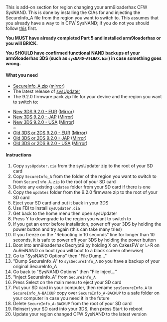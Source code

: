 This is add-on section for region changing your arm9loaderhax CFW SysNAND. This is done by installing the CIAs for and injecting the SecureInfo_A file from the region you want to switch to. This assumes that you already have a way to in CFW SysNAND; if you do not you should follow [this](https://github.com/Plailect/Guide/wiki/Part-5-%28arm9loaderhax-%26-Cakes%29#installing-fbi-into-sysnand) first.

**You MUST have already completed Part 5 and installed arm9loaderhax or you will BRICK.**

**You SHOULD have confirmed functional NAND backups of your arm9loaderhax 3DS (such as `sysNAND-A9LHAX.bin`) in case something goes wrong.**

#### What you need

* [SecureInfo_A.zip](https://mega.nz/#!4wdwlZpY!yPFb8D7lAFR-dz7yVYg0HeFfak1kge7KB0BvoWe0CHw) ([mirror](https://drive.google.com/file/d/0BzPfvjeuhqoDMlNVa3VJT2N1UFk/view?usp=sharing))
* The latest release of [sysUpdater](https://github.com/profi200/sysUpdater/releases)
* The 9.2.0 firmware pack zip file for your device and the region you want to switch to:
 +    [New 3DS 9.2.0 - EUR](https://mega.nz/#!F4U32b4B!tPhl3G0HEmzg5Pd5zQ29ndf1icQqU_LBoogygSL13EY) ([Mirror](https://drive.google.com/open?id=0BzPfvjeuhqoDOWpMTWdybzF3TUU))    
 +    [New 3DS 9.2.0 - JAP](https://mega.nz/#!VxcF3TIK!Bm5LgFxo5V4Nepe9ZlWnx7bichE1V7p7pR_HqwimU5M
) ([Mirror](https://drive.google.com/file/d/0BzPfvjeuhqoDU2plUWwxa2gtV0E/view?usp=sharing))    
 +    [New 3DS 9.2.0 - USA](https://mega.nz/#!gslWiIoK!SF7uFk9rzWTK6oitCDoeAdvphcCzhKWsnTAMXw7zwOU
) ([Mirror](https://drive.google.com/file/d/0BzPfvjeuhqoDbEV2aTRjb1oxekE/view?usp=sharing))    
 ~
 +    [Old 3DS or 2DS 9.2.0 - EUR](https://mega.nz/#!xh0wCRYQ!AaxVlej5jG4YPthojiI403alEtYfrkqq4FfdTy10EcU
) ([Mirror](https://drive.google.com/file/d/0BzPfvjeuhqoDT0oxaGxPSmJ5Rlk/view?usp=sharing))    
 +    [Old 3DS or 2DS 9.2.0 - JAP](https://mega.nz/#!dxMUgTDL!sWvpVP4yWL_H66sOMG9VCJh3xMGG0_GgaX22gTpRE24
) ([Mirror](https://drive.google.com/file/d/0BzPfvjeuhqoDNnNrXzh4UlFPNzQ/view?usp=sharing))    
 +    [Old 3DS or 2DS 9.2.0 - USA](https://mega.nz/#!VsMTFDIR!-TfpWoCcCNEky-EfWHFDb1Cf6Ob0VJL0oF01J2YD2Cs) ([Mirror](https://drive.google.com/file/d/0BzPfvjeuhqoDRVY4YWVsMjVqTkU/view?usp=sharing))    

#### Instructions

1. Copy `sysUpdater.cia` from the sysUpdater zip to the root of your SD card
2. Copy `SecureInfo_A` from the folder of the region you want to switch to from `SecureInfo_A.zip` to the root of your SD card
2. Delete any existing `updates` folder from your SD card if there is one
3. Copy the `updates` folder from the 9.2.0 firmware zip to the root of your SD card
4. Eject your SD card and put it back in your 3DS
5. Use FBI to install `sysUpdater.cia`
6. Get back to the home menu then open sysUpdater
7. Press Y to downgrade to the region you want to switch to
11. If you get an error before installation, power off your 3DS by holding the power button and try again (this can take many tries)
13. If you freeze on the "Rebooting in 10 seconds" line for longer than 10 seconds, it is safe to power off your 3DS by holding the power button
5. Boot into arm9loaderhax Decrypt9 by holding X on CakesFW or L+R on AuReiNAND on boot (you will boot to a black screen otherwise)
6. Go to "SysNAND Options" then "File Dump..."
7. "Dump SecureInfo_A" to `sysSecureInfo_A` so you have a backup of your original SecureInfo_A
8. Go back to "SysNAND Options" then "File Inject..."
9. "Inject SecureInfo_A" from `SecureInfo_A` 
7. Press Select on the main menu to eject your SD card
8. Put your SD card in your computer, then rename `sysSecureInfo_A` to `SecureInfo_A-BACKUP`
copy over `SecureInfo_A-BACKUP` to a safe folder on your computer in case you need it in the future
9. Delete `SecureInfo_A-BACKUP` from the root of your SD card
10. Reinsert your SD card into your 3DS, then press Start to reboot
11. Update your region changed CFW SysNAND to the latest version